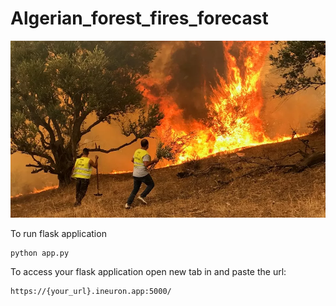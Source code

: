 # Algerian_forest_fires_forecast 

![image](https://github.com/Shansince2k3/project/blob/2a678105219a60c9d08392bef5a188e9a6af1890/.vscode/templates/_120028000_algeriartr.jpg.webp)

To run flask application 

```
python app.py
```


To access your flask application open new tab in and paste the url:
```
https://{your_url}.ineuron.app:5000/
```
